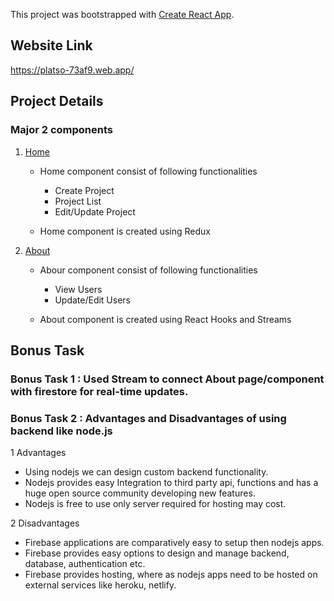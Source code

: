 This project was bootstrapped with [Create React App](https://github.com/facebook/create-react-app).

## Website Link
https://platso-73af9.web.app/

## Project Details
### Major 2 components
1) [Home](https://platso-73af9.web.app/)
    - Home component consist of following functionalities
      - Create Project
      - Project List
      - Edit/Update Project  

    - Home component is created using Redux

2) [About](https://platso-73af9.web.app/about)
    - Abour component consist of following functionalities
      - View Users
      - Update/Edit Users  

    - About component is created using React Hooks and Streams


## Bonus Task

### Bonus Task 1 : Used Stream to connect About page/component with firestore for real-time updates.

### Bonus Task 2 : Advantages and Disadvantages of using backend like node.js
1 Advantages 
- Using nodejs we can design custom backend functionality.
- Nodejs provides easy Integration to third party api, functions and has a huge open source community developing new features.
- Nodejs is free to use only server required for hosting may cost.

2 Disadvantages
- Firebase applications are comparatively easy to setup then nodejs apps.
- Firebase provides easy options to design and manage backend, database, authentication etc.
- Firebase provides hosting, where as nodejs apps need to be hosted on external services like heroku, netlify.

